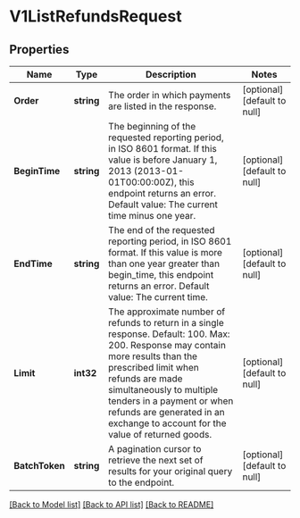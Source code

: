 # V1ListRefundsRequest

## Properties
Name | Type | Description | Notes
------------ | ------------- | ------------- | -------------
**Order** | **string** | The order in which payments are listed in the response. | [optional] [default to null]
**BeginTime** | **string** | The beginning of the requested reporting period, in ISO 8601 format. If this value is before January 1, 2013 (2013-01-01T00:00:00Z), this endpoint returns an error. Default value: The current time minus one year. | [optional] [default to null]
**EndTime** | **string** | The end of the requested reporting period, in ISO 8601 format. If this value is more than one year greater than begin_time, this endpoint returns an error. Default value: The current time. | [optional] [default to null]
**Limit** | **int32** | The approximate number of refunds to return in a single response. Default: 100. Max: 200. Response may contain more results than the prescribed limit when refunds are made simultaneously to multiple tenders in a payment or when refunds are generated in an exchange to account for the value of returned goods. | [optional] [default to null]
**BatchToken** | **string** | A pagination cursor to retrieve the next set of results for your original query to the endpoint. | [optional] [default to null]

[[Back to Model list]](../README.md#documentation-for-models) [[Back to API list]](../README.md#documentation-for-api-endpoints) [[Back to README]](../README.md)

